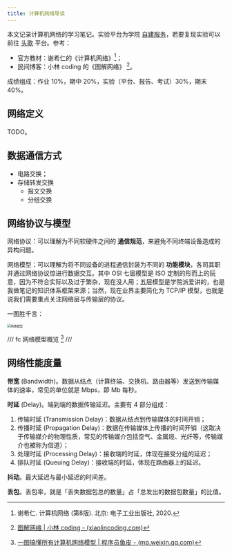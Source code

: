 ```yaml
---
title: 计算机网络导读
---
```


本文记录计算机网络的学习笔记。实验平台为学院 [自建服务](http://172.21.229.9/classrooms/cpnijula/announcement)，若要复现实验可以前往 [头歌](https://www.educoder.net/paths/zecl9i6m) 平台。参考：

- 官方教材：谢希仁的《计算机网络》[^book]；
- 民间博客：小林 coding 的《图解网络》 [^xiaolin]。

[^book]: 谢希仁. 计算机网络 (第8版). 北京: 电子工业出版社, 2020.

[^xiaolin]: [图解网络 | 小林 coding - (xiaolincoding.com)](https://xiaolincoding.com/network/)

成绩组成：作业 10%，期中 20%，实验（平台、报告、考试）30%，期末 40%。

## 网络定义

TODO。

## 数据通信方式

- 电路交换；
- 存储转发交换
    - 报文交换
    - 分组交换

## 网络协议与模型

网络协议：可以理解为不同软硬件之间的 **通信规范**，来避免不同终端设备造成的异构问题。

网络模型：可以理解为将不同设备的进程通信封装为不同的 **功能模块**，各司其职并通过网络协议惊进行数据交互。其中 OSI 七层模型是 ISO 定制的形而上的玩意，因为不符合实际以及过于繁杂，现在没人用；五层模型是学院派爱讲的，也是我做笔记的知识体系框架来源；当然，现在业界主要简化为 TCP/IP 模型，也就是说我们需要重点关注网络层与传输层的协议。

一图胜千言：

<img src="https://cdn.dwj601.cn/images/20250228112919578.jpg" alt="网络模型" style="zoom:50%;" />

/// fc
网络模型概览 [^yupi]
///

[^yupi]: [一图搞懂所有计算机网络模型 | 程序员鱼皮 - (mp.weixin.qq.com)](https://mp.weixin.qq.com/s?__biz=MzI1NDczNTAwMA==&mid=2247571386&idx=3&sn=4c8e4bedb0db16e4f84e85378c1d51ff&chksm=e80c8b5dd2d937502e3c3793205b7540399368d039e51091036868e7425f09a7ac9229c7cdcc&scene=126&sessionid=1741312002#rd)

## 网络性能度量

**带宽** (Bandwidth)。数据从结点（计算终端、交换机、路由器等）发送到传输媒体的速率，常见的单位就是 Mbps，即 Mb 每秒。

**时延** (Delay)。端到端的数据传输延迟。主要有 4 部分组成：

1. 传输时延 (Transmission Delay)：数据从结点到传输媒体的时间开销；
2. 传播时延 (Propagation Delay)：数据在传输媒体上传播的时间开销（这取决于传输媒介的物理性质，常见的传输媒介包括空气、金属缆、光纤等，传输媒介也被称为信道）；
3. 处理时延 (Processing Delay)：接收端的时延，体现在接受分组的延迟；
4. 排队时延 (Queuing Delay)：接收端的时延，体现在路由器上的延迟。

**抖动**。最大延迟与最小延迟的时间差。

**丢包**。丢包率，就是「丢失数据包总的数量」占「总发出的数据包数量」的比值。
